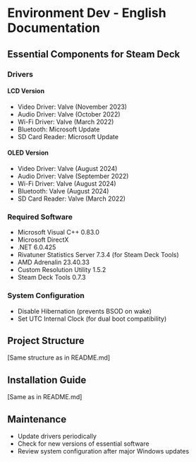 # Environment Dev - English Documentation

## Essential Components for Steam Deck

### Drivers
#### LCD Version
- Video Driver: Valve (November 2023)
- Audio Driver: Valve (October 2022)
- Wi-Fi Driver: Valve (March 2022)
- Bluetooth: Microsoft Update
- SD Card Reader: Microsoft Update

#### OLED Version  
- Video Driver: Valve (August 2024)
- Audio Driver: Valve (September 2022)
- Wi-Fi Driver: Valve (August 2024)
- Bluetooth: Valve (August 2024)
- SD Card Reader: Valve (March 2022)

### Required Software
- Microsoft Visual C++ 0.83.0
- Microsoft DirectX
- .NET 6.0.425
- Rivatuner Statistics Server 7.3.4 (for Steam Deck Tools)
- AMD Adrenalin 23.40.33
- Custom Resolution Utility 1.5.2
- Steam Deck Tools 0.7.3

### System Configuration
- Disable Hibernation (prevents BSOD on wake)
- Set UTC Internal Clock (for dual boot compatibility)

## Project Structure
[Same structure as in README.md]

## Installation Guide
[Same as in README.md]

## Maintenance
- Update drivers periodically
- Check for new versions of essential software
- Review system configuration after major Windows updates
